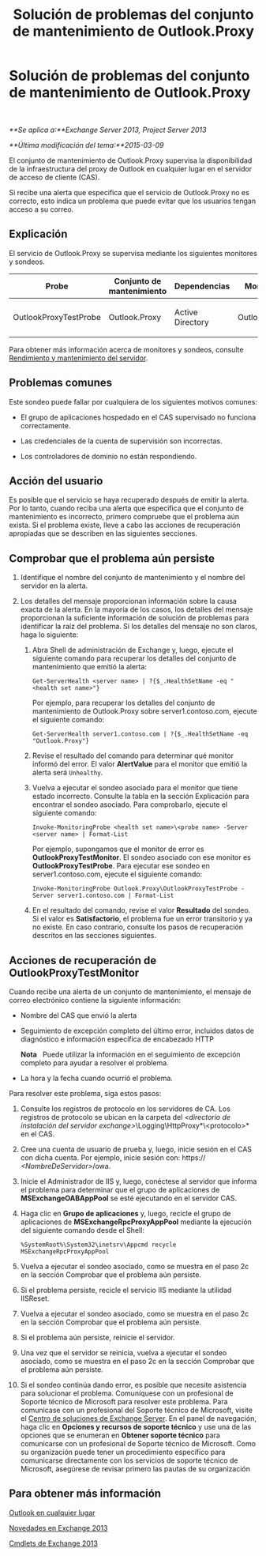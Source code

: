 ﻿---
title: Solución de problemas del conjunto de mantenimiento de Outlook.Proxy
TOCTitle: Solución de problemas del conjunto de mantenimiento de Outlook.Proxy
ms:assetid: a85585c9-433e-4aa4-b016-28782a18144e
ms:mtpsurl: https://technet.microsoft.com/es-es/library/ms.exch.scom.outlook.proxy(v=EXCHG.150)
ms:contentKeyID: 53181917
ms.date: 10/08/2015
mtps_version: v=EXCHG.150
ms.translationtype: HT
---

# Solución de problemas del conjunto de mantenimiento de Outlook.Proxy

 

_**Se aplica a:**Exchange Server 2013, Project Server 2013_

_**Última modificación del tema:**2015-03-09_

El conjunto de mantenimiento de Outlook.Proxy supervisa la disponibilidad de la infraestructura del proxy de Outlook en cualquier lugar en el servidor de acceso de cliente (CAS).

Si recibe una alerta que especifica que el servicio de Outlook.Proxy no es correcto, esto indica un problema que puede evitar que los usuarios tengan acceso a su correo.

## Explicación

El servicio de Outlook.Proxy se supervisa mediante los siguientes monitores y sondeos.


<table>
<colgroup>
<col style="width: 25%" />
<col style="width: 25%" />
<col style="width: 25%" />
<col style="width: 25%" />
</colgroup>
<thead>
<tr class="header">
<th>Probe</th>
<th>Conjunto de mantenimiento</th>
<th>Dependencias</th>
<th>Monitores asociados</th>
</tr>
</thead>
<tbody>
<tr class="odd">
<td><p>OutlookProxyTestProbe</p></td>
<td><p>Outlook.Proxy</p></td>
<td><p>Active Directory</p></td>
<td><p>OutlookProxyTestMonitor</p></td>
</tr>
</tbody>
</table>


Para obtener más información acerca de monitores y sondeos, consulte [Rendimiento y mantenimiento del servidor](https://technet.microsoft.com/es-es/library/jj150551\(v=exchg.150\)).

## Problemas comunes

Este sondeo puede fallar por cualquiera de los siguientes motivos comunes:

  - El grupo de aplicaciones hospedado en el CAS supervisado no funciona correctamente.

  - Las credenciales de la cuenta de supervisión son incorrectas.

  - Los controladores de dominio no están respondiendo.

## Acción del usuario

Es posible que el servicio se haya recuperado después de emitir la alerta. Por lo tanto, cuando reciba una alerta que especifica que el conjunto de mantenimiento es incorrecto, primero compruebe que el problema aún exista. Si el problema existe, lleve a cabo las acciones de recuperación apropiadas que se describen en las siguientes secciones.

## Comprobar que el problema aún persiste

1.  Identifique el nombre del conjunto de mantenimiento y el nombre del servidor en la alerta.

2.  Los detalles del mensaje proporcionan información sobre la causa exacta de la alerta. En la mayoría de los casos, los detalles del mensaje proporcionan la suficiente información de solución de problemas para identificar la raíz del problema. Si los detalles del mensaje no son claros, haga lo siguiente:
    
    1.  Abra Shell de administración de Exchange y, luego, ejecute el siguiente comando para recuperar los detalles del conjunto de mantenimiento que emitió la alerta:
        
            Get-ServerHealth <server name> | ?{$_.HealthSetName -eq "<health set name>"}
        
        Por ejemplo, para recuperar los detalles del conjunto de mantenimiento de Outlook.Proxy sobre server1.contoso.com, ejecute el siguiente comando:
        
            Get-ServerHealth server1.contoso.com | ?{$_.HealthSetName -eq "Outlook.Proxy"}
    
    2.  Revise el resultado del comando para determinar qué monitor informó del error. El valor **AlertValue** para el monitor que emitió la alerta será `Unhealthy`.
    
    3.  Vuelva a ejecutar el sondeo asociado para el monitor que tiene estado incorrecto. Consulte la tabla en la sección Explicación para encontrar el sondeo asociado. Para comprobarlo, ejecute el siguiente comando:
        
            Invoke-MonitoringProbe <health set name>\<probe name> -Server <server name> | Format-List
        
        Por ejemplo, supongamos que el monitor de error es **OutlookProxyTestMonitor**. El sondeo asociado con ese monitor es **OutlookProxyTestProbe**. Para ejecutar ese sondeo en server1.contoso.com, ejecute el siguiente comando:
        
            Invoke-MonitoringProbe Outlook.Proxy\OutlookProxyTestProbe -Server server1.contoso.com | Format-List
    
    4.  En el resultado del comando, revise el valor **Resultado** del sondeo. Si el valor es **Satisfactorio**, el problema fue un error transitorio y ya no existe. En caso contrario, consulte los pasos de recuperación descritos en las secciones siguientes.

## Acciones de recuperación de OutlookProxyTestMonitor

Cuando recibe una alerta de un conjunto de mantenimiento, el mensaje de correo electrónico contiene la siguiente información:

  - Nombre del CAS que envió la alerta

  - Seguimiento de excepción completo del último error, incluidos datos de diagnóstico e información específica de encabezado HTTP  
    
    **Nota**   Puede utilizar la información en el seguimiento de excepción completo para ayudar a resolver el problema.

  - La hora y la fecha cuando ocurrió el problema.

Para resolver este problema, siga estos pasos:

1.  Consulte los registros de protocolo en los servidores de CA. Los registros de protocolo se ubican en la carpeta del *\<directorio de instalación del servidor exchange\>*\\Logging\\HttpProxy*\\\<protocolo\>* en el CAS.

2.  Cree una cuenta de usuario de prueba y, luego, inicie sesión en el CAS con dicha cuenta. Por ejemplo, inicie sesión con: https:// *\<NombreDeServidor\>*/owa.

3.  Inicie el Administrador de IIS y, luego, conéctese al servidor que informa el problema para determinar que el grupo de aplicaciones de **MSExchangeOABAppPool** se esté ejecutando en el servidor CAS.

4.  Haga clic en **Grupo de aplicaciones** y, luego, recicle el grupo de aplicaciones de **MSExchangeRpcProxyAppPool** mediante la ejecución del siguiente comando desde el Shell:
    
        %SystemRoot%\System32\inetsrv\Appcmd recycle MSExchangeRpcProxyAppPool

5.  Vuelva a ejecutar el sondeo asociado, como se muestra en el paso 2c en la sección Comprobar que el problema aún persiste.

6.  Si el problema persiste, recicle el servicio IIS mediante la utilidad IISReset.

7.  Vuelva a ejecutar el sondeo asociado, como se muestra en el paso 2c en la sección Comprobar que el problema aún persiste.

8.  Si el problema aún persiste, reinicie el servidor.

9.  Una vez que el servidor se reinicia, vuelva a ejecutar el sondeo asociado, como se muestra en el paso 2c en la sección Comprobar que el problema aún persiste.

10. Si el sondeo continúa dando error, es posible que necesite asistencia para solucionar el problema. Comuníquese con un profesional de Soporte técnico de Microsoft para resolver este problema. Para comunicase con un profesional del Soporte técnico de Microsoft, visite el [Centro de soluciones de Exchange Server](http://go.microsoft.com/fwlink/p/?linkid=180809). En el panel de navegación, haga clic en **Opciones y recursos de soporte técnico** y use una de las opciones que se enumeran en **Obtener soporte técnico** para comunicarse con un profesional de Soporte técnico de Microsoft. Como su organización puede tener un procedimiento específico para comunicarse directamente con los servicios de soporte técnico de Microsoft, asegúrese de revisar primero las pautas de su organización

## Para obtener más información

[Outlook en cualquier lugar](https://technet.microsoft.com/es-es/library/bb123741\(v=exchg.150\))

[Novedades en Exchange 2013](https://technet.microsoft.com/es-es/library/jj150540\(v=exchg.150\))

[Cmdlets de Exchange 2013](https://technet.microsoft.com/es-es/library/bb124413\(v=exchg.150\))


